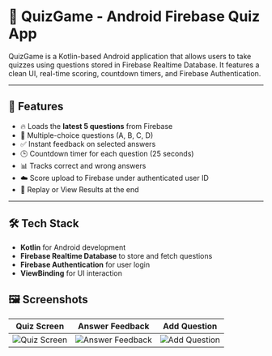 # 📱 QuizGame - Android Firebase Quiz App

QuizGame is a Kotlin-based Android application that allows users to take quizzes using questions stored in Firebase Realtime Database. It features a clean UI, real-time scoring, countdown timers, and Firebase Authentication.

---

## 🚀 Features

- 🔥 Loads the **latest 5 questions** from Firebase
- 🧠 Multiple-choice questions (A, B, C, D)
- ✅ Instant feedback on selected answers
- 🕒 Countdown timer for each question (25 seconds)
- 📊 Tracks correct and wrong answers
- ☁️ Score upload to Firebase under authenticated user ID
- 🔁 Replay or View Results at the end

---

## 🛠️ Tech Stack

- **Kotlin** for Android development  
- **Firebase Realtime Database** to store and fetch questions  
- **Firebase Authentication** for user login  
- **ViewBinding** for UI interaction

## 🖼️ Screenshots

| Quiz Screen | Answer Feedback | Add Question |
|-------------|------------------|----------------|
| ![Quiz Screen](https://github.com/user-attachments/assets/6d91d6ee-9ea1-4e77-8fe4-911a3a0e5e6a) | ![Answer Feedback](https://github.com/user-attachments/assets/39955010-e300-4fd8-ac24-38ab03d64b38) | ![Add Question](https://github.com/user-attachments/assets/af842428-60e0-4337-8e44-b2e367a53d38) |
  
